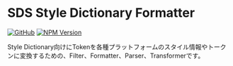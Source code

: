 # SDS Style Dictionary Formatter

[![GitHub](https://img.shields.io/github/license/serendie/serendie)](https://github.com/serendie/serendie/blob/main/LICENSE)
[![NPM Version](https://img.shields.io/npm/v/%40serendie%2Fstyle-dictionary-formatter)](https://www.npmjs.com/package/@serendie/style-dictionary-formatter)

Style Dictionary向けにTokenを各種プラットフォームのスタイル情報やトークンに変換するための、Filter、Formatter、Parser、Transformerです。

